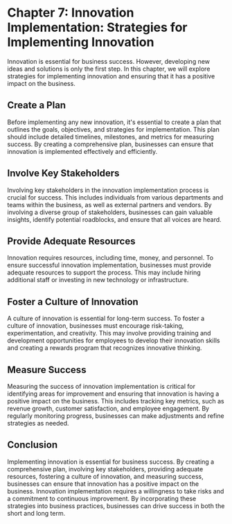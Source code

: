 Chapter 7: Innovation Implementation: Strategies for Implementing Innovation
============================================================================

Innovation is essential for business success. However, developing new ideas and solutions is only the first step. In this chapter, we will explore strategies for implementing innovation and ensuring that it has a positive impact on the business.

Create a Plan
-------------

Before implementing any new innovation, it's essential to create a plan that outlines the goals, objectives, and strategies for implementation. This plan should include detailed timelines, milestones, and metrics for measuring success. By creating a comprehensive plan, businesses can ensure that innovation is implemented effectively and efficiently.

Involve Key Stakeholders
------------------------

Involving key stakeholders in the innovation implementation process is crucial for success. This includes individuals from various departments and teams within the business, as well as external partners and vendors. By involving a diverse group of stakeholders, businesses can gain valuable insights, identify potential roadblocks, and ensure that all voices are heard.

Provide Adequate Resources
--------------------------

Innovation requires resources, including time, money, and personnel. To ensure successful innovation implementation, businesses must provide adequate resources to support the process. This may include hiring additional staff or investing in new technology or infrastructure.

Foster a Culture of Innovation
------------------------------

A culture of innovation is essential for long-term success. To foster a culture of innovation, businesses must encourage risk-taking, experimentation, and creativity. This may involve providing training and development opportunities for employees to develop their innovation skills and creating a rewards program that recognizes innovative thinking.

Measure Success
---------------

Measuring the success of innovation implementation is critical for identifying areas for improvement and ensuring that innovation is having a positive impact on the business. This includes tracking key metrics, such as revenue growth, customer satisfaction, and employee engagement. By regularly monitoring progress, businesses can make adjustments and refine strategies as needed.

Conclusion
----------

Implementing innovation is essential for business success. By creating a comprehensive plan, involving key stakeholders, providing adequate resources, fostering a culture of innovation, and measuring success, businesses can ensure that innovation has a positive impact on the business. Innovation implementation requires a willingness to take risks and a commitment to continuous improvement. By incorporating these strategies into business practices, businesses can drive success in both the short and long term.
